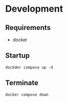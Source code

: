 
# Development

## Requirements

- docker

## Startup

```
dockder compose up -d
```

## Terminate

```
docker compose down
```



